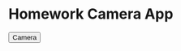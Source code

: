 <!DOCTYPE html>
<html>
<head>
<script type="text/javascript" src="cordova.js"></script>
<link rel="stylesheet" href="http://code.jquery.com/mobile/1.4.5/jquery.mobile-1.4.5.min.css" />
<script type="text/javascript" src="http://code.jquery.com/jquery-1.11.1.min.js"></script>
<script type="text/javasript">
		$(function() {
			function camPic(imgData) {
			$("img_cam").attr("src", imgData)
			}
			
			function camFail() {
			alert(fail);
			}
			
			function camAccess {
				var options = {
					destinationType: Camera.DestinationType.FILE_URI,
					sourceType: Camera.PictureSourceType.CAMERA
				
				};
				navigator.camera.getImg(camPic, camFail, options);
			}
			$(#camera_btn).on("click", camAccess);
		});


</script>

<script type="text/javascript"  src="http://code.jquery.com/mobile/1.4.5/jquery.mobile-1.4.5.min.js"></script>
<meta charset="utf-8">
</head>
<body>
	<div data-role="page">
		<div data-role="page">
		<h1>Homework Camera App</h1>
		</div>
			<div class="ui-content">
			<button id="camera_btn">Camera</button>
			<img id="img_cam">
	</div>


</body>
</html>
